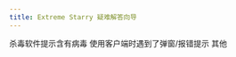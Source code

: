 ```yaml
---
title: Extreme Starry 疑难解答向导
---
```


<GuideButton to="/FAQ/LaunchingESClient/Virus">杀毒软件提示含有病毒</GuideButton>
<GuideButton to="/FAQ/UsingESClient/Dialog/">使用客户端时遇到了弹窗/报错提示</GuideButton>
<GuideButton to="/FAQ/Unknown">其他</GuideButton>
